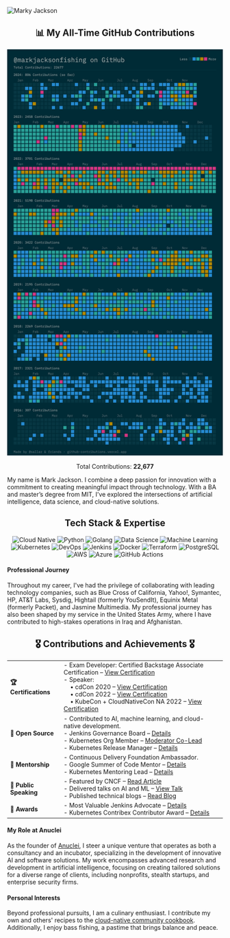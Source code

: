 ![Marky Jackson](https://i.ibb.co/zPzLYSB/IMG-0669.jpg)

<div align="center">
  <h2>📊 My All-Time GitHub Contributions</h2>
  <img src="./contributions.png" alt="Mark Jackson's GitHub Contributions" />
  <p>Total Contributions: <b>22,677</b></p>
</div>

My name is Mark Jackson. I combine a deep passion for innovation with a commitment to creating meaningful impact through technology. With a BA and master’s degree from MIT, I’ve explored the intersections of artificial intelligence, data science, and cloud-native solutions.

<div align="center">
  <h2>Tech Stack & Expertise</h2>
  <img src="https://img.shields.io/badge/Cloud%20Native-CNCF-informational?style=for-the-badge&logo=cloudsmith&logoColor=white" alt="Cloud Native" />
  <img src="https://img.shields.io/badge/Python-3.9-blue?style=for-the-badge&logo=python&logoColor=white" alt="Python" />
  <img src="https://img.shields.io/badge/Go-1.19-blue?style=for-the-badge&logo=go&logoColor=white" alt="Golang" />
  <img src="https://img.shields.io/badge/Data%20Science-Analysis-informational?style=for-the-badge&logo=apache-spark&logoColor=white" alt="Data Science" />
  <img src="https://img.shields.io/badge/Machine%20Learning-Modeling-important?style=for-the-badge&logo=tensorflow&logoColor=white" alt="Machine Learning" />
  <img src="https://img.shields.io/badge/Kubernetes-Orchestration-blue?style=for-the-badge&logo=kubernetes&logoColor=white" alt="Kubernetes" />
  <img src="https://img.shields.io/badge/DevOps-CICD-success?style=for-the-badge&logo=jenkins&logoColor=white" alt="DevOps" />
  <img src="https://img.shields.io/badge/Jenkins-Automation-orange?style=for-the-badge&logo=jenkins&logoColor=white" alt="Jenkins" />
  <img src="https://img.shields.io/badge/Docker-Containerization-blue?style=for-the-badge&logo=docker&logoColor=white" alt="Docker" />
  <img src="https://img.shields.io/badge/Terraform-IaC-623CE4?style=for-the-badge&logo=terraform&logoColor=white" alt="Terraform" />
  <img src="https://img.shields.io/badge/PostgreSQL-Database-316192?style=for-the-badge&logo=postgresql&logoColor=white" alt="PostgreSQL" />
  <img src="https://img.shields.io/badge/AWS-Cloud-orange?style=for-the-badge&logo=amazon-aws&logoColor=white" alt="AWS" />
  <img src="https://img.shields.io/badge/Azure-Cloud-blue?style=for-the-badge&logo=microsoft-azure&logoColor=white" alt="Azure" />
  <img src="https://img.shields.io/badge/GitHub%20Actions-Automation-green?style=for-the-badge&logo=github-actions&logoColor=white" alt="GitHub Actions" />
</div> 

#### Professional Journey

Throughout my career, I've had the privilege of collaborating with leading technology companies, such as Blue Cross of California, Yahoo!, Symantec, HP, AT&T Labs, Sysdig, Hightail (formerly YouSendIt), Equinix Metal (formerly Packet), and Jasmine Multimedia. My professional journey has also been shaped by my service in the United States Army, where I have contributed to high-stakes operations in Iraq and Afghanistan.

<div align="center">
  <h2>🎖️ Contributions and Achievements 🎖️</h2>
  <table>
    <tr>
      <td><strong>🏆 Certifications</strong></td>
      <td>
        - Exam Developer: Certified Backstage Associate Certification – <a href="https://www.credly.com/badges/1b5a6de3-e6d9-452b-8752-ff8687a94d3a">View Certification</a><br>
        - Speaker:<br>
        &nbsp;&nbsp;&nbsp;&nbsp;• cdCon 2020 – <a href="https://www.credly.com/badges/b59dd708-ab91-45b9-bed2-c9d3f132efcf/public_url">View Certification</a><br>
        &nbsp;&nbsp;&nbsp;&nbsp;• cdCon 2022 – <a href="https://www.credly.com/badges/554b47b8-260b-4f25-8392-6825330e7103/public_url">View Certification</a><br>
        &nbsp;&nbsp;&nbsp;&nbsp;• KubeCon + CloudNativeCon NA 2022 – <a href="https://www.credly.com/badges/75f117fb-c312-4baf-811a-9be3d5179203/public_url">View Certification</a>
      </td>
    </tr>
    <tr>
      <td><strong>🔧 Open Source</strong></td>
      <td>
        - Contributed to AI, machine learning, and cloud-native development.<br>
        - Jenkins Governance Board – <a href="https://groups.google.com/g/jenkinsci-dev/c/JusGlXCwbx0/m/2yHT3BFcAAAJ">Details</a><br>
        - Kubernetes Org Member – <a href="https://github.com/kubernetes/community/pull/5783#issuecomment-841935980">Moderator Co-Lead</a><br>
        - Kubernetes Release Manager – <a href="https://github.com/markyjackson-taulia/sig-release/blob/master/release-managers.md">Details</a>
      </td>
    </tr>
    <tr>
      <td><strong>🤝 Mentorship</strong></td>
      <td>
        - Continuous Delivery Foundation Ambassador.<br>
        - Google Summer of Code Mentor – <a href="https://summerofcode.withgoogle.com/archive/2019/organizations/4658407594786816">Details</a><br>
        - Kubernetes Mentoring Lead – <a href="https://github.com/kubernetes/community/blob/master/mentoring/OWNERS#L6">Details</a>
      </td>
    </tr>
    <tr>
      <td><strong>📢 Public Speaking</strong></td>
      <td>
        - Featured by CNCF – <a href="https://www.cncf.io/blog/2020/02/18/why-i-contribute-to-the-open-source-community-and-you-should-too/">Read Article</a><br>
        - Delivered talks on AI and ML – <a href="https://www.youtube.com/watch?v=h4hKSXjCqyI">View Talk</a><br>
        - Published technical blogs – <a href="https://cd.foundation/blog/2020/05/29/mlops-an-introduction/">Read Blog</a>
      </td>
    </tr>
    <tr>
      <td><strong>🌟 Awards</strong></td>
      <td>
        - Most Valuable Jenkins Advocate – <a href="https://www.businesswire.com/news/home/20200924005128/en/DevOps-World-2020-Award-Winners-Announced">Details</a><br>
        - Kubernetes Contribex Contributor Award – <a href="https://www.kubernetes.dev/community/awards/2022/#contributor-experience">Details</a>
      </td>
    </tr>
  </table>
</div>

#### My Role at Anuclei

As the founder of [Anuclei](https://anuclei.com), I steer a unique venture that operates as both a consultancy and an incubator, specializing in the development of innovative AI and software solutions. My work encompasses advanced research and development in artificial intelligence, focusing on creating tailored solutions for a diverse range of clients, including nonprofits, stealth startups, and enterprise security firms.

#### Personal Interests

Beyond professional pursuits, I am a culinary enthusiast. I contribute my own and others' recipes to the [cloud-native community cookbook](https://github.com/cncf/cloud-native-community-cookbook). Additionally, I enjoy bass fishing, a pastime that brings balance and peace.
